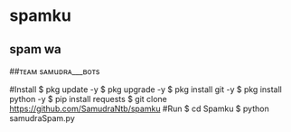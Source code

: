 # spamku
## spam wa
##тᴇᴀм sᴀмuᴅʀᴀ___ʙoтs

#Install
$ pkg update -y
$ pkg upgrade -y
$ pkg install git -y
$ pkg install python -y
$ pip install requests
$ git clone https://github.com/SamudraNtb/spamku
#Run
$ cd Spamku
$ python samudraSpam.py
```
